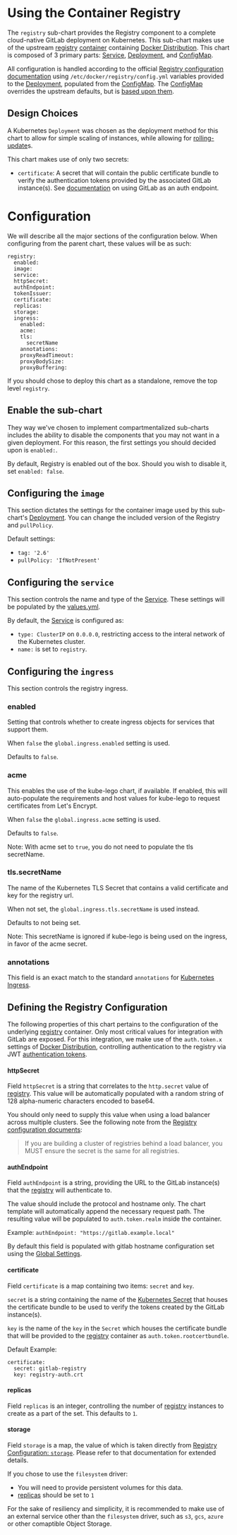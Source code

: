 # Using the Container Registry

The `registry` sub-chart provides the Registry component to a complete cloud-native
GitLab deployment on Kubernetes. This sub-chart makes use of the upstream [registry][]
[container][docker-distribution-library] containing [Docker Distribution][docker-distribution]. This chart is composed of 3 primary parts: [Service][], [Deployment][], and [ConfigMap][].

All configuration is handled according to the official [Registry configuration documentation][docker-distribution-config-docs]
using `/etc/docker/registry/config.yml` variables provided to the [Deployment][], populated from the [ConfigMap][]. The [ConfigMap][] overrides the upstream defaults, but is [based upon them][registry-config].

## Design Choices

A Kubernetes `Deployment` was chosen as the deployment method for this chart to
allow for simple scaling of instances, while allowing for [rolling-update](https://kubernetes.io/docs/tutorials/kubernetes-basics/update-intro/)s.

This chart makes use of only two secrets:
- `certificate`: A secret that will contain the public certificate bundle to verify
the authentication tokens provided by the associated GitLab instance(s). See
[documentation](https://docs.gitlab.com/ee/administration/container_registry.html#disable-container-registry-but-use-gitlab-as-an-auth-endpoint) on using GitLab as an auth endpoint.

# Configuration

We will describe all the major sections of the configuration below. When configuring from the parent chart, these values will be as such:

```
registry:
  enabled:
  image:
  service:
  httpSecret:
  authEndpoint:
  tokenIssuer:
  certificate:
  replicas:
  storage:
  ingress:
    enabled:
    acme:
    tls:
      secretName
    annotations:
    proxyReadTimeout:
    proxyBodySize:
    proxyBuffering:
```

If you should chose to deploy this chart as a standalone, remove the top level `registry`.

## Enable the sub-chart

They way we've chosen to implement compartmentalized sub-charts includes the ability to disable the components that you may not want in a given deployment. For this reason, the first settings you should decided upon is `enabled:`.

By default, Registry is enabled out of the box. Should you wish to disable it,
set `enabled: false`.

## Configuring the `image`

This section dictates the settings for the container image used by this sub-chart's [Deployment][]. You can change the included version of the Registry and `pullPolicy`.

Default settings:
- `tag: '2.6'`
- `pullPolicy: 'IfNotPresent'`

## Configuring the `service`

This section controls the name and type of the [Service][]. These settings will
be populated by the [values.yml][].

By default, the [Service][] is configured as:
- `type: ClusterIP` on `0.0.0.0`, restricting access to the interal network of the Kubernetes cluster.
- `name:` is set to `registry`.

## Configuring the `ingress`

This section controls the registry ingress.

### enabled

Setting that controls whether to create ingress objects for services that support them.

When `false` the `global.ingress.enabled` setting is used.

Defaults to `false`.

### acme

This enables the use of the kube-lego chart, if available. If enabled, this will auto-populate the requirements and host values for kube-lego to request certificates from Let's Encrypt.

When `false` the `global.ingress.acme` setting is used.

Defaults to `false`.

Note: With acme set to `true`, you do not need to populate the tls secretName.

### tls.secretName

The name of the Kubernetes TLS Secret that contains a valid certificate and key for the registry url.

When not set, the `global.ingress.tls.secretName` is used instead.

Defaults to not being set.

Note: This secretName is ignored if kube-lego is being used on the ingress, in favor of the acme secret.

### annotations

This field is an exact match to the standard `annotations` for [Kubernetes Ingress](https://kubernetes.io/docs/concepts/services-networking/ingress).

## Defining the Registry Configuration

The following properties of this chart pertains to the configuration of the underlying
[registry][] container. Only most critical values for integration with GitLab are
exposed. For this integration, we make use of the `auth.token.x` settings of
[Docker Distribution][docker-distribution], controlling authentication to the registry via JWT
 [authentication tokens](https://docs.docker.com/registry/spec/auth/token/).

#### httpSecret

Field `httpSecret` is a string that correlates to the `http.secret` value of [registry][].
This value will be automatically populated with a random string of 128 alpha-numeric
characters encoded to base64.

You should only need to supply this value when using a load balancer across
multiple clusters. See the following note from the [Registry configuration documents][docker-distribution-config-docs]:

> If you are building a cluster of registries behind a load balancer, you MUST ensure the secret is the same for all registries.

#### authEndpoint

Field `authEndpoint` is a string, providing the URL to the GitLab instance(s) that the [registry][] will authenticate to.

The value should include the protocol and hostname only. The chart template will automatically append the necessary request path. The resulting value will be populated to `auth.token.realm` inside the container.

Example: `authEndpoint: "https://gitlab.example.local"`

By default this field is populated with gitlab hostname configuration set using the [Global Settings][globals].

#### certificate

Field `certificate` is a map containing two items: `secret` and `key`.

`secret` is a string containing the name of the [Kubernetes Secret][kubernetes-secret] that houses the certificate bundle to be used to verify the tokens created by the GitLab instance(s).

`key` is the name of the `key` in the `Secret` which houses the certificate
bundle that will be provided to the [registry][] container as `auth.token.rootcertbundle`.

Default Example:
```
certificate:
  secret: gitlab-registry
  key: registry-auth.crt
```

#### replicas

Field `replicas` is an integer, controlling the number of [registry][] instances to create as a part of the set. This defaults to `1`.

#### storage

Field `storage` is a map, the value of which is taken directly from [Registry Configuration: `storage`](https://docs.docker.com/registry/configuration/#storage). Please refer to that documentation for extended details.

If you chose to use the `filesystem` driver:
- You will need to provide persistent volumes for this data.
- [replicas](#replicas) should be set to `1`

For the sake of resiliency and simplicity, it is recommended to make use of an
external service other than the `filesystem` driver, such as `s3`, `gcs`, `azure` or other comaptible Object Storage.


[registry]: https://hub.docker.com/_/registry/
[docker-distribution]: https://github.com/docker/distribution
[docker-distribution-library]: https://github.com/docker/distribution-library-image
[docker-distribution-config-docs]: https://docs.docker.com/registry/configuration
[registry-config]: https://github.com/docker/distribution-library-image/blob/master/registry/config-example.yml

[Service]: ../../../charts/registry/templates/service.yaml
[Deployment]: ../../../charts/registry/templates/deployment.yaml
[ConfigMap]: ../../../charts/registry/templates/configmap.yaml
[values.yml]: ../../../charts/registry/values.yaml
[globals]: ../globals.md

[kubernetes-secret]: https://kubernetes.io/docs/concepts/configuration/secret/

